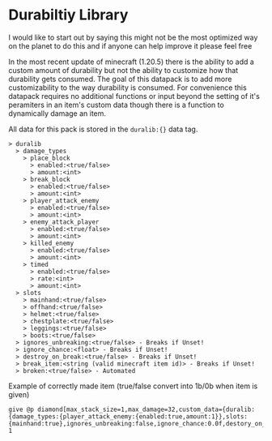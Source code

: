 # Durabiltiy Library
I would like to start out by saying this might not be the most optimized way on the planet to do this and if anyone can help improve it please feel free

In the most recent update of minecraft (1.20.5) there is the ability to add a custom amount of durability but not the ability to customize how that durability gets consumed. The goal of this datapack is to add more customizability to the way durability is consumed.
For convenience this datapack requires no additional functions or input beyond the setting of it's peramiters in an item's custom data though there is a function to dynamically damage an item.

All data for this pack is stored in the `duralib:{}` data tag.
````
> duralib
  > damage_types
    > place_block
      > enabled:<true/false>
      > amount:<int>
    > break_block
      > enabled:<true/false>
      > amount:<int>
    > player_attack_enemy
      > enabled:<true/false>
      > amount:<int>
    > enemy_attack_player
      > enabled:<true/false>
      > amount:<int>
    > killed_enemy
      > enabled:<true/false>
      > amount:<int>
    > timed
      > enabled:<true/false>
      > rate:<int>
      > amount:<int>
  > slots
    > mainhand:<true/false>
    > offhand:<true/false>
    > helmet:<true/false>
    > chestplate:<true/false>
    > leggings:<true/false>
    > boots:<true/false>
  > ignores_unbreaking:<true/false> - Breaks if Unset!
  > ignore_chance:<float> - Breaks if Unset!
  > destroy_on_break:<true/false> - Breaks if Unset!
  > break_item:<string (valid minecraft item id)> - Breaks if Unset!
  > broken:<true/false> - Automated
````




Example of correctly made item (true/false convert into 1b/0b when item is given)
````mcfunction
give @p diamond[max_stack_size=1,max_damage=32,custom_data={duralib:{damage_types:{player_attack_enemy:{enabled:true,amount:1}},slots:{mainhand:true},ignores_unbreaking:false,ignore_chance:0.0f,destory_on_break:true,break_item:"minecraft:diamond"}}] 1
```` 
